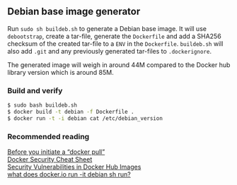 ## Debian base image generator
Run `sudo sh buildeb.sh` to generate a Debian base image.
It will use `debootstrap`, create a tar-file, generate the `Dockerfile`
and add a SHA256 checksum of the created tar-file to a `ENV` in the `Dockerfile`.
`buildeb.sh` will also add `.git` and any previously generated tar-files
to `.dockerignore`.
  
The generated image will weigh in around 44M compared to the Docker hub library 
version which is around 85M.
  
### Build and verify  
```sh
$ sudo bash buildeb.sh  
$ docker build -t debian -f Dockerfile .  
$ docker run -t -i debian cat /etc/debian_version  
```  

### Recommended reading  
[Before you initiate a “docker pull”](https://securityblog.redhat.com/2014/12/18/before-you-initiate-a-docker-pull/)  
[Docker Security Cheat Sheet](https://github.com/konstruktoid/Docker/blob/master/Security/CheatSheet.md)  
[Security Vulnerabilities in Docker Hub Images](http://www.infoq.com/news/2015/05/Docker-Image-Vulnerabilities)  
[what does docker.io run -it debian sh run?](https://joeyh.name/blog/entry/docker_run_debian/)  
